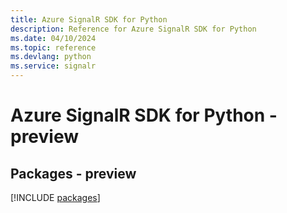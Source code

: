 ```yaml
---
title: Azure SignalR SDK for Python
description: Reference for Azure SignalR SDK for Python
ms.date: 04/10/2024
ms.topic: reference
ms.devlang: python
ms.service: signalr
---
```

# Azure SignalR SDK for Python - preview
## Packages - preview
[!INCLUDE [packages](signalr-index.md)]